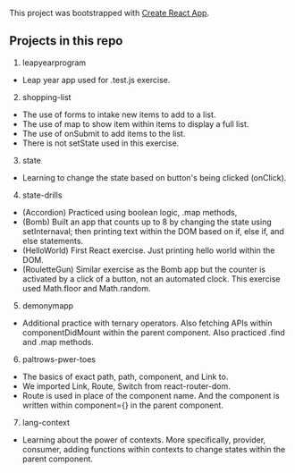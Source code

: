 This project was bootstrapped with [Create React App](https://github.com/facebook/create-react-app).

## Projects in this repo

1. leapyearprogram
- Leap year app used for .test.js exercise.

2. shopping-list
- The use of forms to intake new items to add to a list.
- The use of map to show item within items to display a full list.
- The use of onSubmit to add items to the list.
- There is not setState used in this exercise.

3. state
- Learning to change the state based on button's being clicked (onClick).

4. state-drills
- (Accordion) Practiced using boolean logic, .map methods, 
- (Bomb) Built an app that counts up to 8 by changing the state using setInternaval; then printing text within the DOM based on if, else if, and else statements.
- (HelloWorld) First React exercise. Just printing hello world within the DOM.
- (RouletteGun) Similar exercise as the Bomb app but the counter is activated by a click of a button, not an automated clock. This exercise used Math.floor and Math.random.

5. demonymapp
- Additional practice with ternary operators. Also fetching APIs within componentDidMount within the parent component. Also practiced .find and .map methods.

6. paltrows-pwer-toes
- The basics of exact path, path, component, and Link to.
- We imported Link, Route, Switch from react-router-dom.
- Route is used in place of the component name. And the component is written within component={} in the parent component.

7. lang-context
- Learning about the power of contexts. More specifically, provider, consumer, adding functions within contexts to change states within the parent component.

